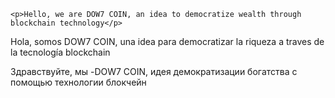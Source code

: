 <html>
  <head>
    <title> wellcome</title>
  
  </head>
  
  <body>

    <p>Hello, we are DOW7 COIN, an idea to democratize wealth through blockchain technology</p>
<p>Hola, somos DOW7 COIN, una idea para democratizar la riqueza a traves de la tecnología blockchain</p>
<p>Здравствуйте, мы -DOW7 COIN, идея демократизации богатства с помощью технологии блокчейн</p>

  </body>
    </html>
